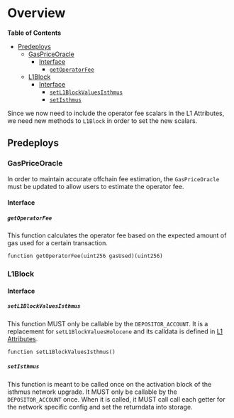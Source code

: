# Overview

<!-- START doctoc generated TOC please keep comment here to allow auto update -->
<!-- DON'T EDIT THIS SECTION, INSTEAD RE-RUN doctoc TO UPDATE -->
**Table of Contents**

- [Predeploys](#predeploys)
  - [GasPriceOracle](#gaspriceoracle)
    - [Interface](#interface)
      - [`getOperatorFee`](#getoperatorfee)
  - [L1Block](#l1block)
    - [Interface](#interface-1)
      - [`setL1BlockValuesIsthmus`](#setl1blockvaluesisthmus)
      - [`setIsthmus`](#setisthmus)

<!-- END doctoc generated TOC please keep comment here to allow auto update -->

Since we now need to include the operator fee scalars in the L1 Attributes, we need new methods to
`L1Block` in order to set the new scalars.

## Predeploys

### GasPriceOracle

In order to maintain accurate offchain fee estimation, the `GasPriceOracle` must be updated to allow users
to estimate the operator fee.

#### Interface

##### `getOperatorFee`

This function calculates the operator fee based on the expected amount of gas used for a certain transaction.

```function
function getOperatorFee(uint256 gasUsed)(uint256)
```

### L1Block

#### Interface

##### `setL1BlockValuesIsthmus`

This function MUST only be callable by the `DEPOSITOR_ACCOUNT`. It is a replacement
for `setL1BlockValuesHolocene` and its calldata is defined in [L1 Attributes](./l1-attributes.md).

```function
function setL1BlockValuesIsthmus()
```

##### `setIsthmus`

This function is meant to be called once on the activation block of the isthmus network upgrade.
It MUST only be callable by the `DEPOSITOR_ACCOUNT` once. When it is called, it MUST call
call each getter for the network specific config and set the returndata into storage.
